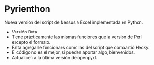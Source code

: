 # Pyrienthon
Nueva versión del script de Nessus a Excel implementada en Python.
  - Versión Beta
  - Tiene prácticamente las mismas funciones que la versión de Perl excepto el formato.
  - Falta agregarle funcionaes como las del script que compartió Hecky.
  - El código no es el mejor, si pueden aportar algo, bienvenidos.
  - Actualicen a la última versión de openpyxl.
